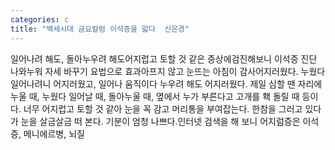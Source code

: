 ```yaml
---
categories: c
title: "백세시대 금요칼럼 이석증을 앓다  신은경"
---
```

일어나려 해도, 돌아누우려 해도어지럽고 토할 것 같은 증상에검진해보니 이석증 진단 나와누워 자세 바꾸기 요법으로 효과아프지 않고 눈뜨는 아침이 감사어지러웠다. 누웠다 일어나려니 어지러웠고, 일어나 움직이다 누우려 해도 어지러웠다. 제일 심할 땐 자리에 누울 때, 누웠다 일어날 때, 돌아누울 때, 옆에서 누가 부른다고 고개를 홱 돌릴 때 등이다. 너무 어지럽고 토할 것 같아 눈을 꼭 감고 머리통을 부여잡는다. 한참을 그러고 있다가 눈을 살금살금 떠 본다. 기분이 엄청 나쁘다.인터넷 검색을 해 보니 어지럼증은 이석증, 메니에르병, 뇌질